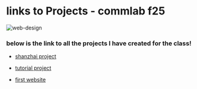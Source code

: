 # links to Projects - commlab f25

![web-design](random-assets/webdesign.avif)

### below is the link to all the projects I have created for the class! 

* [shanzhai project](https://kashif-08.github.io/CommLab/shanzhai-web/)

* [tutorial project](https://kashif-08.github.io/CommLab/tutorial/)

* [first website](https://kashif-08.github.io/CommLab/my-first-website/)
